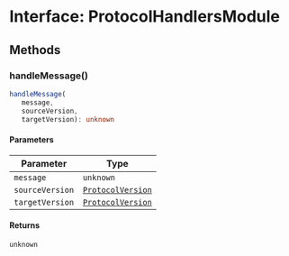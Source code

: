 # Interface: ProtocolHandlersModule

## Methods

### handleMessage()

```ts
handleMessage(
   message, 
   sourceVersion, 
   targetVersion): unknown
```

#### Parameters

| Parameter | Type |
| ------ | ------ |
| `message` | `unknown` |
| `sourceVersion` | [`ProtocolVersion`](../../enumerations/protocol-version/index.md) |
| `targetVersion` | [`ProtocolVersion`](../../enumerations/protocol-version/index.md) |

#### Returns

`unknown`
